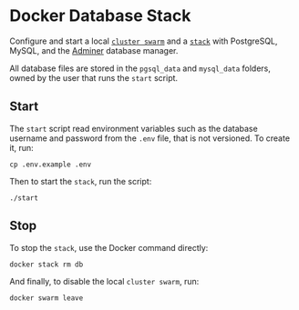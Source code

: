 # Docker Database Stack

Configure and start a local
[`cluster swarm`](https://docs.docker.com/get-started/part4/)
and a [`stack`](https://docs.docker.com/get-started/part5/) with PostgreSQL,
MySQL, and the [Adminer](https://www.adminer.org/) database manager.

All database files are stored in the `pgsql_data` and `mysql_data` folders,
owned by the user that runs the `start` script.

## Start

The `start` script read environment variables such as the database username and
password from the `.env` file, that is not versioned. To create it, run:

```
cp .env.example .env
```

Then to start the `stack`, run the script:

```
./start
```

## Stop

To stop the `stack`, use the Docker command directly:

```
docker stack rm db
```

And finally, to disable the local `cluster swarm`, run:

```
docker swarm leave
```
